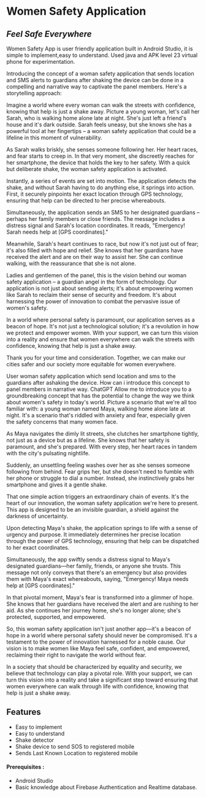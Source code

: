 # Women Safety Application
## _Feel Safe Everywhere_


Women Safety App is user friendly application built in Android Studio,
it is simple to implement,easy to understand. Used java and APK level 23 virtual phone for experimentation.

Introducing the concept of a woman safety application that sends location and SMS alerts to guardians after shaking the device can be done in a compelling and narrative way to captivate the panel members. Here's a storytelling approach:

Imagine a world where every woman can walk the streets with confidence, knowing that help is just a shake away. Picture a young woman, let's call her Sarah, who is walking home alone late at night. She's just left a friend's house and it's dark outside. Sarah feels uneasy, but she knows she has a powerful tool at her fingertips – a woman safety application that could be a lifeline in this moment of vulnerability.

As Sarah walks briskly, she senses someone following her. Her heart races, and fear starts to creep in. In that very moment, she discreetly reaches for her smartphone, the device that holds the key to her safety. With a quick but deliberate shake, the woman safety application is activated.

Instantly, a series of events are set into motion. The application detects the shake, and without Sarah having to do anything else, it springs into action. First, it securely pinpoints her exact location through GPS technology, ensuring that help can be directed to her precise whereabouts.

Simultaneously, the application sends an SMS to her designated guardians – perhaps her family members or close friends. The message includes a distress signal and Sarah's location coordinates. It reads, "Emergency! Sarah needs help at [GPS coordinates]."

Meanwhile, Sarah's heart continues to race, but now it's not just out of fear; it's also filled with hope and relief. She knows that her guardians have received the alert and are on their way to assist her. She can continue walking, with the reassurance that she is not alone.

Ladies and gentlemen of the panel, this is the vision behind our woman safety application – a guardian angel in the form of technology. Our application is not just about sending alerts; it's about empowering women like Sarah to reclaim their sense of security and freedom. It's about harnessing the power of innovation to combat the pervasive issue of women's safety.

In a world where personal safety is paramount, our application serves as a beacon of hope. It's not just a technological solution; it's a revolution in how we protect and empower women. With your support, we can turn this vision into a reality and ensure that women everywhere can walk the streets with confidence, knowing that help is just a shake away.

Thank you for your time and consideration. Together, we can make our cities safer and our society more equitable for women everywhere.




User
woman safety application which send location and sms to the guardians after ashaking the device. How can i introduce this concept to panel members in narrative way.
ChatGPT
Allow me to introduce you to a groundbreaking concept that has the potential to change the way we think about women's safety in today's world. Picture a scenario that we're all too familiar with: a young woman named Maya, walking home alone late at night. It's a scenario that's riddled with anxiety and fear, especially given the safety concerns that many women face.

As Maya navigates the dimly lit streets, she clutches her smartphone tightly, not just as a device but as a lifeline. She knows that her safety is paramount, and she's prepared. With every step, her heart races in tandem with the city's pulsating nightlife.

Suddenly, an unsettling feeling washes over her as she senses someone following from behind. Fear grips her, but she doesn't need to fumble with her phone or struggle to dial a number. Instead, she instinctively grabs her smartphone and gives it a gentle shake.

That one simple action triggers an extraordinary chain of events. It's the heart of our innovation, the woman safety application we're here to present. This app is designed to be an invisible guardian, a shield against the darkness of uncertainty.

Upon detecting Maya's shake, the application springs to life with a sense of urgency and purpose. It immediately determines her precise location through the power of GPS technology, ensuring that help can be dispatched to her exact coordinates.

Simultaneously, the app swiftly sends a distress signal to Maya's designated guardians—her family, friends, or anyone she trusts. This message not only conveys that there's an emergency but also provides them with Maya's exact whereabouts, saying, "Emergency! Maya needs help at [GPS coordinates]."

In that pivotal moment, Maya's fear is transformed into a glimmer of hope. She knows that her guardians have received the alert and are rushing to her aid. As she continues her journey home, she's no longer alone; she's protected, supported, and empowered.

So, this woman safety application isn't just another app—it's a beacon of hope in a world where personal safety should never be compromised. It's a testament to the power of innovation harnessed for a noble cause. Our vision is to make women like Maya feel safe, confident, and empowered, reclaiming their right to navigate the world without fear.

In a society that should be characterized by equality and security, we believe that technology can play a pivotal role. With your support, we can turn this vision into a reality and take a significant step toward ensuring that women everywhere can walk through life with confidence, knowing that help is just a shake away.


## Features

- Easy to implement
- Easy to understand
- Shake detector
- Shake device to send SOS to registered mobile
- Sends Last Known Location to registered mobile

#### Prerequisites :
- Android Studio
- Basic knowledge about Firebase Authentication and Realtime database.





   

